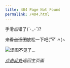 ```yaml
---
title: 404 Page Not Found
permalink: /404.html
---
```


手滑点错了(´･_･\`)?

来~~看点涩图~~放松一下吧(′▽\`〃)~

![涩图不见了...](https://tenapi.cn/acg/)

*[点击此处](https://ww-rm.github.io/pixivdaily/)返回主页面*
